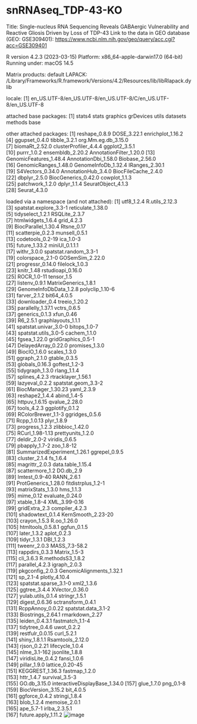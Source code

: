 # snRNAseq_TDP-43-KO
Title: Single-nucleus RNA Sequencing Reveals GABAergic Vulnerability and Reactive Gliosis Driven by Loss of TDP-43
Link to the data in GEO database (GEO: GSE309401): https://www.ncbi.nlm.nih.gov/geo/query/acc.cgi?acc=GSE309401

R version 4.2.3 (2023-03-15)
Platform: x86_64-apple-darwin17.0 (64-bit)
Running under: macOS 14.5

Matrix products: default
LAPACK: /Library/Frameworks/R.framework/Versions/4.2/Resources/lib/libRlapack.dylib

locale:
[1] en_US.UTF-8/en_US.UTF-8/en_US.UTF-8/C/en_US.UTF-8/en_US.UTF-8

attached base packages:
[1] stats4    stats     graphics  grDevices utils     datasets  methods   base     

other attached packages:
 [1] reshape_0.8.9           DOSE_3.22.1             enrichplot_1.16.2      
 [4] ggupset_0.4.0           tibble_3.2.1            org.Mm.eg.db_3.15.0    
 [7] biomaRt_2.52.0          clusterProfiler_4.4.4   ggplot2_3.5.1          
[10] purrr_1.0.2             ensembldb_2.20.2        AnnotationFilter_1.20.0
[13] GenomicFeatures_1.48.4  AnnotationDbi_1.58.0    Biobase_2.56.0         
[16] GenomicRanges_1.48.0    GenomeInfoDb_1.32.4     IRanges_2.30.1         
[19] S4Vectors_0.34.0        AnnotationHub_3.4.0     BiocFileCache_2.4.0    
[22] dbplyr_2.5.0            BiocGenerics_0.42.0     cowplot_1.1.3          
[25] patchwork_1.2.0         dplyr_1.1.4             SeuratObject_4.1.3     
[28] Seurat_4.3.0           

loaded via a namespace (and not attached):
  [1] utf8_1.2.4                    R.utils_2.12.3               
  [3] spatstat.explore_3.3-1        reticulate_1.38.0            
  [5] tidyselect_1.2.1              RSQLite_2.3.7                
  [7] htmlwidgets_1.6.4             grid_4.2.3                   
  [9] BiocParallel_1.30.4           Rtsne_0.17                   
 [11] scatterpie_0.2.3              munsell_0.5.1                
 [13] codetools_0.2-19              ica_1.0-3                    
 [15] future_1.33.2                 miniUI_0.1.1.1               
 [17] withr_3.0.0                   spatstat.random_3.3-1        
 [19] colorspace_2.1-0              GOSemSim_2.22.0              
 [21] progressr_0.14.0              filelock_1.0.3               
 [23] knitr_1.48                    rstudioapi_0.16.0            
 [25] ROCR_1.0-11                   tensor_1.5                   
 [27] listenv_0.9.1                 MatrixGenerics_1.8.1         
 [29] GenomeInfoDbData_1.2.8        polyclip_1.10-6              
 [31] farver_2.1.2                  bit64_4.0.5                  
 [33] downloader_0.4                treeio_1.20.2                
 [35] parallelly_1.37.1             vctrs_0.6.5                  
 [37] generics_0.1.3                xfun_0.46                    
 [39] R6_2.5.1                      graphlayouts_1.1.1           
 [41] spatstat.univar_3.0-0         bitops_1.0-7                 
 [43] spatstat.utils_3.0-5          cachem_1.1.0                 
 [45] fgsea_1.22.0                  gridGraphics_0.5-1           
 [47] DelayedArray_0.22.0           promises_1.3.0               
 [49] BiocIO_1.6.0                  scales_1.3.0                 
 [51] ggraph_2.1.0                  gtable_0.3.5                 
 [53] globals_0.16.3                goftest_1.2-3                
 [55] tidygraph_1.3.0               rlang_1.1.4                  
 [57] splines_4.2.3                 rtracklayer_1.56.1           
 [59] lazyeval_0.2.2                spatstat.geom_3.3-2          
 [61] BiocManager_1.30.23           yaml_2.3.9                   
 [63] reshape2_1.4.4                abind_1.4-5                  
 [65] httpuv_1.6.15                 qvalue_2.28.0                
 [67] tools_4.2.3                   ggplotify_0.1.2              
 [69] RColorBrewer_1.1-3            ggridges_0.5.6               
 [71] Rcpp_1.0.13                   plyr_1.8.9                   
 [73] progress_1.2.3                zlibbioc_1.42.0              
 [75] RCurl_1.98-1.13               prettyunits_1.2.0            
 [77] deldir_2.0-2                  viridis_0.6.5                
 [79] pbapply_1.7-2                 zoo_1.8-12                   
 [81] SummarizedExperiment_1.26.1   ggrepel_0.9.5                
 [83] cluster_2.1.4                 fs_1.6.4                     
 [85] magrittr_2.0.3                data.table_1.15.4            
 [87] scattermore_1.2               DO.db_2.9                    
 [89] lmtest_0.9-40                 RANN_2.6.1                   
 [91] ProtGenerics_1.28.0           fitdistrplus_1.2-1           
 [93] matrixStats_1.3.0             hms_1.1.3                    
 [95] mime_0.12                     evaluate_0.24.0              
 [97] xtable_1.8-4                  XML_3.99-0.16                
 [99] gridExtra_2.3                 compiler_4.2.3               
[101] shadowtext_0.1.4              KernSmooth_2.23-20           
[103] crayon_1.5.3                  R.oo_1.26.0                  
[105] htmltools_0.5.8.1             ggfun_0.1.5                  
[107] later_1.3.2                   aplot_0.2.3                  
[109] tidyr_1.3.1                   DBI_1.2.3                    
[111] tweenr_2.0.3                  MASS_7.3-58.2                
[113] rappdirs_0.3.3                Matrix_1.5-3                 
[115] cli_3.6.3                     R.methodsS3_1.8.2            
[117] parallel_4.2.3                igraph_2.0.3                 
[119] pkgconfig_2.0.3               GenomicAlignments_1.32.1     
[121] sp_2.1-4                      plotly_4.10.4                
[123] spatstat.sparse_3.1-0         xml2_1.3.6                   
[125] ggtree_3.4.4                  XVector_0.36.0               
[127] yulab.utils_0.1.4             stringr_1.5.1                
[129] digest_0.6.36                 sctransform_0.4.1            
[131] RcppAnnoy_0.0.22              spatstat.data_3.1-2          
[133] Biostrings_2.64.1             rmarkdown_2.27               
[135] leiden_0.4.3.1                fastmatch_1.1-4              
[137] tidytree_0.4.6                uwot_0.2.2                   
[139] restfulr_0.0.15               curl_5.2.1                   
[141] shiny_1.8.1.1                 Rsamtools_2.12.0             
[143] rjson_0.2.21                  lifecycle_1.0.4              
[145] nlme_3.1-162                  jsonlite_1.8.8               
[147] viridisLite_0.4.2             fansi_1.0.6                  
[149] pillar_1.9.0                  lattice_0.20-45              
[151] KEGGREST_1.36.3               fastmap_1.2.0                
[153] httr_1.4.7                    survival_3.5-3               
[155] GO.db_3.15.0                  interactiveDisplayBase_1.34.0
[157] glue_1.7.0                    png_0.1-8                    
[159] BiocVersion_3.15.2            bit_4.0.5                    
[161] ggforce_0.4.2                 stringi_1.8.4                
[163] blob_1.2.4                    memoise_2.0.1                
[165] ape_5.7-1                     irlba_2.3.5.1                
[167] future.apply_1.11.2
![image](https://github.com/user-attachments/assets/2c3bff27-b6d5-4d24-9259-80473e717131)

